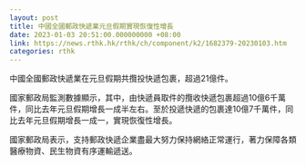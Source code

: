 ```yaml
---
layout: post
title: 中國全國郵政快遞業元旦假期實現恢復性增長
date: 2023-01-03 20:51:00.000000000 +08:00
link: https://news.rthk.hk/rthk/ch/component/k2/1682379-20230103.htm
categories: rthk
---
```


中國全國郵政快遞業在元旦假期共攬投快遞包裹，超過21億件。

國家郵政局監測數據顯示，其中，由快遞員取件的攬收快遞包裹超過10億6千萬件，同比去年元旦假期增長一成半左右。至於投遞快遞的包裹達10億7千萬件，同比去年元旦假期增長一成一，實現恢復性增長。

國家郵政局表示，支持郵政快遞企業盡最大努力保持網絡正常運行，著力保障各類醫療物資、民生物資有序運輸遞送。
